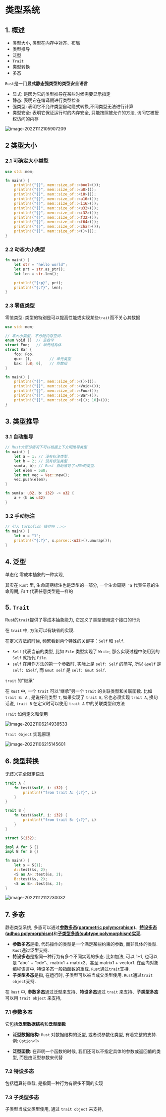 # 类型系统

## 1. 概述

- 类型大小, 类型在内存中对⻬、布局
- 类型推导
- 泛型
- `Trait`
- 类型转换
- 多态

`Rust`是一⻔**显式静态强类型的类型安全语言**

- 显式: 是因为它的类型推导在某些时候需要显示指定
- 静态: 表明它在编译期进行类型检查
- 强类型: 表明它不允许类型自动隐式转换,不同类型无法进行计算
- 类型安全: 表明它保证运行时的内存安全, 只能按照被允许的方法, 访问它被授权访问的内存

![image-20221112105907209](../assets/202211121059386.png)

## 2 类型大小

### 2.1 可确定大小类型

``` rust
use std::mem;

fn main() {
    println!("{}", mem::size_of::<bool>());
    println!("{}", mem::size_of::<u8>());
    println!("{}", mem::size_of::<i8>());
    println!("{}", mem::size_of::<u16>());
    println!("{}", mem::size_of::<i16>());
    println!("{}", mem::size_of::<u32>());
    println!("{}", mem::size_of::<i32>());
    println!("{}", mem::size_of::<f32>());
    println!("{}", mem::size_of::<f64>());
    println!("{}", mem::size_of::<char>());
    println!("{}", mem::size_of::<()>());
}
```

### 2.2 动态大小类型

```rust
fn main() {
    let str = "hello world";
    let prt = str.as_ptr();
    let len = str.len();

    println!("{:p}", prt);
    println!("{:?}", len);
}

```

### 2.3 零值类型

零值类型: 类型的特别是可以提高性能或实现某些`trait`而不关心其数据

```rust
use std::mem;

// 零大小类型, 不分配内存空间.
enum Void {}  // 空枚举
struct Foo;   // 单元结构体
struct Bar {
    foo: Foo,
    qux: (), 		// 单元类型
    bax: [u8; 0],   // 空数组
}

fn main() {
    println!("{}", mem::size_of::<()>());
    println!("{}", mem::size_of::<Void>());
    println!("{}", mem::size_of::<Foo>());
    println!("{}", mem::size_of::<Bar>());
    println!("{}", mem::size_of::<[(); 10]>());
}

```

## 3. 类型推导

### 3.1 自动推导

```rust
// Rust大部份情况下可以根据上下文明推导类型
fn main() {
    let a = 1; // 没有标注类型. 
    let b = 2; // 没有标注类型.
    sum(a, b); // Rust 自动推导了a和b的类型.
    let elem = 5u8;
    let mut vec = Vec::new();
    vec.push(elem);
}

fn sum(a: u32, b: i32) -> u32 {
    a + (b as u32)
}
```

### 3.2 手动标注

```rust
// 引入 turbofish 操作符 ::<>
fn main() {
    let x = "1";
    println!("{:?}", x.parse::<u32>().unwrap());
}

```

## 4. 泛型

单态化 零成本抽象的一种实现,

其实在 `Rust` 里, 生命周期标注也是泛型的一部分, 一个生命周期` 'a` 代表任意的生命周期, 和 `T` 代表任意类型是一样的

## 5. `Trait`

Rust的`trait`提供了零成本抽象能力, 它定义了类型使用这个接口的行为

在 `trait` 中, 方法可以有缺省的实现.

在定义方法的时候, 频繁看到两个特殊的关键字：`Self` 和 `self`. 

- `Self` 代表当前的类型, 比如 `File` 类型实现了 `Write`, 那么实现过程中使用到的 `Self` 就指代 `File`. 
- `self` 在用作方法的第一个参数时, 实际上是 `self: Self` 的简写, 所以 `&self` 是 `self: &Self`, 而 `&mut self` 是 `self: &mut Self`. 

`trait` 的"继承"

在 `Rust` 中, 一个 `trait` 可以“继承”另一个 `trait` 的关联类型和关联函数. 比如 `trait B: A` , 是说任何类型 `T`, 如果实现了 `trait B`, 它也必须实现 `trait A`, 换句话说, `trait B` 在定义时可以使用 `trait A` 中的关联类型和方法

`Trait` 如何定义和使用

![image-20221106214938533](../assets/202211062149694.png)

`Trait Object` 实现原理

![image-20221106215145601](../assets/202211062151668.png)

## 6. 类型转换

无歧义完全限定语法

```rust
trait A {
    fn test(&self, i: i32) {
        println!("from trait A: {:?}", i)
    }
}

trait B {
    fn test(&self, i: i32) {
        println!("from trait B: {:?}", i)
    }
}

struct S(i32);

impl A for S {}
impl B for S {}

fn main() {
    let s = S(1);
    A::test(&s, 2);
    <S as A>::test(&s, 2);
    B::test(&s, 2);
    <S as B>::test(&s, 2);
}
```

![image-20221112112230032](../assets/202211121122156.png)

## 7. 多态

静态类型系统, 多态可以通过[**参数多态(parametric polymorphism)**](https://en.wikipedia.org/wiki/Parametric_polymorphism)、[**特设多态(adhoc polymorphism)**](https://en.wikipedia.org/wiki/Ad_hoc_polymorphism)和[**子类型多态(subtype polymorphism)实现**](https://en.wikipedia.org/wiki/Subtyping). 

- **参数多态**是指, 代码操作的类型是一个满足某些约束的参数, 而非具体的类型.  `Rust`通过泛型支持.
- **特设多态**是指同一种行为有多个不同实现的多态. 比如加法, 可以 1+1, 也可以是 “abc” + “cde”、matrix1 + matrix2、甚至 matrix1 + vector1. 在面向对象编程语言中, 特设多态一般指函数的重载. `Rust`通过`trait`支持.
- **子类型多态**是指, 在运行时, 子类型可以被当成父类型使用.  `Rust`通过`trait object`支持.

在 `Rust` 中, **参数多态**通过泛型来支持、**特设多态**通过 `trait` 来支持、**子类型多态**可以用 `trait object` 来支持, 

### 7.1  参数多态

它包括**泛型数据结构**和**泛型函数**

- **泛型数据结构**: `Rust` 对数据结构的泛型, 或者说参数化类型, 有着完整的支持. 例: `Option<T>`

- **泛型函数**: 在声明一个函数的时候, 我们还可以不指定具体的参数或返回值的类型, 而是由泛型参数来代替

### 7.2 特设多态

包括运算符重载, 是指同一种行为有很多不同的实现

### 7.3 子类型多态

子类型当成父类型使用, 通过 `trait object` 来支持, 

